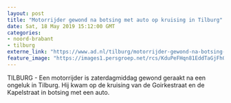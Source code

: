 ```yaml
---
layout: post
title: "Motorrijder gewond na botsing met auto op kruising in Tilburg"
date: Sat, 18 May 2019 15:12:00 GMT
categories: 
- noord-brabant 
- tilburg 
externe_link: "https://www.ad.nl/tilburg/motorrijder-gewond-na-botsing-met-auto-op-kruising-in-tilburg~adba3275/"
feature_image: "https://images1.persgroep.net/rcs/KduPeFHqn81EddTaGjFhQp3-J4w/diocontent/148688003/_fitwidth/400/?appId=21791a8992982cd8da851550a453bd7f&quality=0.7"
---
```


TILBURG - Een motorrijder is zaterdagmiddag gewond geraakt na een ongeluk in Tilburg. Hij kwam op de kruising van de Goirkestraat en de Kapelstraat in botsing met een auto.
